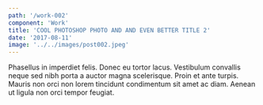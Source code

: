 ```yaml
---
path: '/work-002'
component: 'Work'
title: 'COOL PHOTOSHOP PHOTO AND AND EVEN BETTER TITLE 2'
date: '2017-08-11'
image: '../../images/post002.jpeg'
---
```


Phasellus in imperdiet felis. Donec eu tortor lacus. Vestibulum convallis neque sed nibh porta a auctor magna scelerisque. Proin et ante turpis. Mauris non orci non lorem tincidunt condimentum sit amet ac diam. Aenean ut ligula non orci tempor feugiat.
